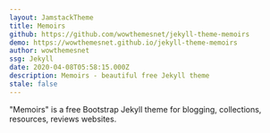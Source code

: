 ```yaml
---
layout: JamstackTheme
title: Memoirs
github: https://github.com/wowthemesnet/jekyll-theme-memoirs
demo: https://wowthemesnet.github.io/jekyll-theme-memoirs
author: wowthemesnet
ssg: Jekyll
date: 2020-04-08T05:58:15.000Z
description: Memoirs - beautiful free Jekyll theme
stale: false
---
```


"Memoirs" is a free Bootstrap Jekyll theme for blogging, collections, resources, reviews websites.